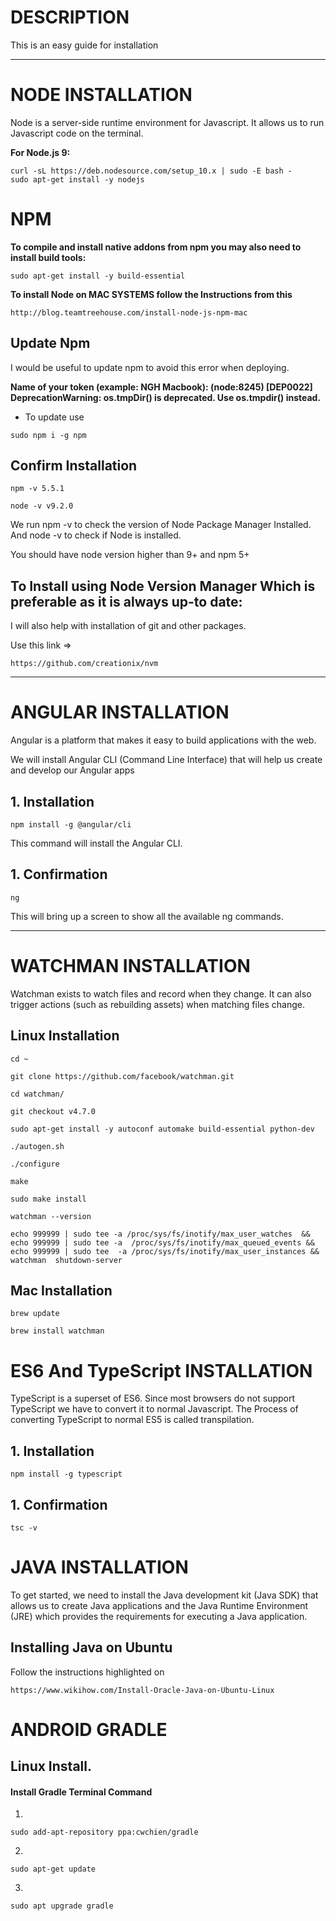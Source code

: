 # **DESCRIPTION**

This is an easy guide for installation 

---

# **NODE INSTALLATION**

Node is a server-side runtime environment for Javascript. It allows us to run Javascript code on the terminal.

**For Node.js 9:**

```
curl -sL https://deb.nodesource.com/setup_10.x | sudo -E bash -
sudo apt-get install -y nodejs
```

# **NPM**

**To compile and install native addons from npm you may also need to install build tools:**

```
sudo apt-get install -y build-essential
```

**To install Node on MAC SYSTEMS follow the Instructions from this**

```
http://blog.teamtreehouse.com/install-node-js-npm-mac
```

## **Update Npm**

I would be useful to update npm to avoid this error when deploying.

**Name of your token (example: NGH Macbook): (node:8245) [DEP0022] DeprecationWarning: os.tmpDir() is deprecated. Use os.tmpdir() instead.**

- To update use 

```
sudo npm i -g npm 
```

## **Confirm Installation**

```
npm -v 5.5.1
```

```
node -v v9.2.0
```

We run npm -v to check the version of Node Package Manager Installed. And node -v to check if Node is installed.

You should have node version higher than 9+ and npm 5+


## **To Install using Node Version Manager Which is preferable as it is always up-to date:**

I will also help with installation of git and other packages.

Use this link =>

```
https://github.com/creationix/nvm
```

---
# **ANGULAR INSTALLATION**


Angular is a platform that makes it easy to build applications with the web.

We will install Angular CLI (Command Line Interface) that will help us create and develop our Angular apps

## 1. **Installation**

```
npm install -g @angular/cli
```

This command will install the Angular CLI.

## 1. **Confirmation**

```
ng
```

This will bring up a screen to show all the available ng commands. 

---
# **WATCHMAN INSTALLATION**

Watchman exists to watch files and record when they change. It can also trigger actions (such as rebuilding assets) when matching files change.

## Linux Installation

```
cd ~
```

```
git clone https://github.com/facebook/watchman.git
```

```
cd watchman/
```

```
git checkout v4.7.0
```

```
sudo apt-get install -y autoconf automake build-essential python-dev
```

```
./autogen.sh
```

```
./configure
```

```
make
```

```
sudo make install
```

```
watchman --version
```

```
echo 999999 | sudo tee -a /proc/sys/fs/inotify/max_user_watches  && echo 999999 | sudo tee -a  /proc/sys/fs/inotify/max_queued_events && echo 999999 | sudo tee  -a /proc/sys/fs/inotify/max_user_instances && watchman  shutdown-server
```

## Mac Installation

```
brew update
```

```
brew install watchman
```

# **ES6 And TypeScript INSTALLATION**

TypeScript is a superset of ES6. Since most browsers do not support TypeScript we have to convert it to normal Javascript. The Process of converting TypeScript to normal ES5 is called transpilation. 

## 1. **Installation**

```
npm install -g typescript
```

## 1. **Confirmation**

```
tsc -v
```

# **JAVA INSTALLATION**

To get started, we need to install the Java development kit (Java SDK) that allows us to create Java applications and the Java Runtime Environment (JRE) which provides the requirements for executing a Java application.

## Installing Java on Ubuntu

Follow the instructions highlighted on

```
https://www.wikihow.com/Install-Oracle-Java-on-Ubuntu-Linux
```

# ANDROID GRADLE

## Linux Install.

#### Install Gradle Terminal Command
 
1. 
```
sudo add-apt-repository ppa:cwchien/gradle
```

2. 
```
sudo apt-get update
```

3. 
```
sudo apt upgrade gradle
```
